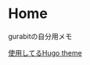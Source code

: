 # Home
gurabitの自分用メモ

[使用してるHugo theme](https://themes.gohugo.io/hugo-theme-techdoc/#directory-layout)
<!--ホームページのトップ-->